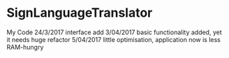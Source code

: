 # SignLanguageTranslator
My Code
24/3/2017 interface add
3/04/2017 basic functionality added, yet it needs huge refactor
5/04/2017 little optimisation, application now is less RAM-hungry
